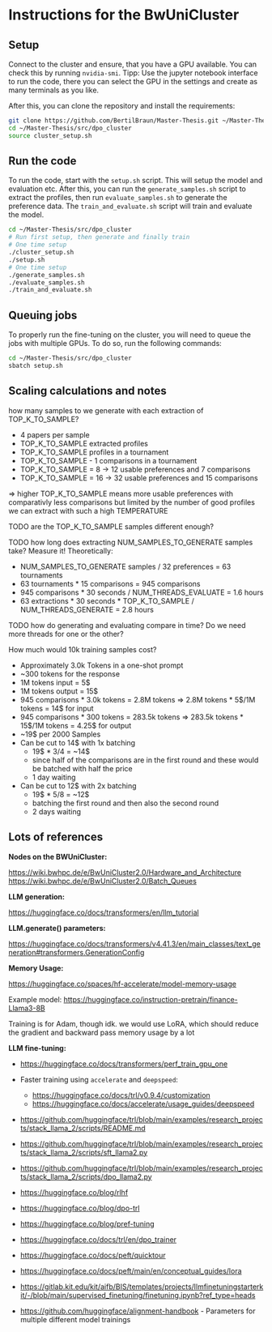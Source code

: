 # Instructions for the BwUniCluster

## Setup

Connect to the cluster and ensure, that you have a GPU available. You can check this by running `nvidia-smi`. Tipp: Use the jupyter notebook interface to run the code, there you can select the GPU in the settings and create as many terminals as you like.

After this, you can clone the repository and install the requirements:

```bash
git clone https://github.com/BertilBraun/Master-Thesis.git ~/Master-Thesis
cd ~/Master-Thesis/src/dpo_cluster
source cluster_setup.sh
```

## Run the code

To run the code, start with the `setup.sh` script. This will setup the model and evaluation etc. After this, you can run the `generate_samples.sh` script to extract the profiles, then run `evaluate_samples.sh` to generate the preference data. The `train_and_evaluate.sh` script will train and evaluate the model.

```bash
cd ~/Master-Thesis/src/dpo_cluster
# Run first setup, then generate and finally train
# One time setup
./cluster_setup.sh
./setup.sh
# One time setup
./generate_samples.sh
./evaluate_samples.sh
./train_and_evaluate.sh
```

## Queuing jobs

To properly run the fine-tuning on the cluster, you will need to queue the jobs with multiple GPUs. To do so, run the following commands:

```bash
cd ~/Master-Thesis/src/dpo_cluster
sbatch setup.sh
```

## Scaling calculations and notes

how many samples to we generate with each extraction of TOP_K_TO_SAMPLE?

- 4 papers per sample
- TOP_K_TO_SAMPLE extracted profiles
- TOP_K_TO_SAMPLE profiles in a tournament
- TOP_K_TO_SAMPLE - 1 comparisons in a tournament
- TOP_K_TO_SAMPLE = 8 -> 12 usable preferences and 7 comparisons
- TOP_K_TO_SAMPLE = 16 -> 32 usable preferences and 15 comparisons

=> higher TOP_K_TO_SAMPLE means more usable preferences with comparativly less comparisons
   but limited by the number of good profiles we can extract with such a high TEMPERATURE

TODO are the TOP_K_TO_SAMPLE samples different enough?

TODO how long does extracting NUM_SAMPLES_TO_GENERATE samples take? Measure it!
Theoretically:

- NUM_SAMPLES_TO_GENERATE samples / 32 preferences = 63 tournaments
- 63 tournaments \* 15 comparisons = 945 comparisons
- 945 comparisons \* 30 seconds / NUM_THREADS_EVALUATE = 1.6 hours
- 63 extractions \* 30 seconds \* TOP_K_TO_SAMPLE / NUM_THREADS_GENERATE = 2.8 hours

TODO how do generating and evaluating compare in time? Do we need more threads for one or the other?

How much would 10k training samples cost?

- Approximately 3.0k Tokens in a one-shot prompt
- ~300 tokens for the response
- 1M tokens input = 5\$
- 1M tokens output = 15\$
- 945 comparisons \* 3.0k tokens = 2.8M tokens => 2.8M tokens \* 5\$/1M tokens = 14\$ for input
- 945 comparisons \* 300 tokens = 283.5k tokens => 283.5k tokens \* 15\$/1M tokens = 4.25\$ for output
- ~19$ per 2000 Samples
- Can be cut to 14\$ with 1x batching
  - 19$ * 3/4 = ~14\$
  - since half of the comparisons are in the first round and these would be batched with half the price
  - 1 day waiting
- Can be cut to 12\$ with 2x batching
  - 19$ * 5/8 = ~12\$
  - batching the first round and then also the second round
  - 2 days waiting

## Lots of references

**Nodes on the BWUniCluster:**

<https://wiki.bwhpc.de/e/BwUniCluster2.0/Hardware_and_Architecture>
<https://wiki.bwhpc.de/e/BwUniCluster2.0/Batch_Queues>

**LLM generation:**

<https://huggingface.co/docs/transformers/en/llm_tutorial>

**LLM.generate() parameters:**

<https://huggingface.co/docs/transformers/v4.41.3/en/main_classes/text_generation#transformers.GenerationConfig>

**Memory Usage:**

<https://huggingface.co/spaces/hf-accelerate/model-memory-usage>

Example model: <https://huggingface.co/instruction-pretrain/finance-Llama3-8B>

Training is for Adam, though idk. we would use LoRA, which should reduce the gradient and backward pass memory usage by a lot

**LLM fine-tuning:**

- <https://huggingface.co/docs/transformers/perf_train_gpu_one>

- Faster training using `accelerate` and `deepspeed`:
  - <https://huggingface.co/docs/trl/v0.9.4/customization>
  - <https://huggingface.co/docs/accelerate/usage_guides/deepspeed>

- <https://github.com/huggingface/trl/blob/main/examples/research_projects/stack_llama_2/scripts/README.md>
- <https://github.com/huggingface/trl/blob/main/examples/research_projects/stack_llama_2/scripts/sft_llama2.py>
- <https://github.com/huggingface/trl/blob/main/examples/research_projects/stack_llama_2/scripts/dpo_llama2.py>

- <https://huggingface.co/blog/rlhf>
- <https://huggingface.co/blog/dpo-trl>
- <https://huggingface.co/blog/pref-tuning>
- <https://huggingface.co/docs/trl/en/dpo_trainer>
- <https://huggingface.co/docs/peft/quicktour>
- <https://huggingface.co/docs/peft/main/en/conceptual_guides/lora>

- <https://gitlab.kit.edu/kit/aifb/BIS/templates/projects/llmfinetuningstarterkit/-/blob/main/supervised_finetuning/finetuning.ipynb?ref_type=heads>

- <https://github.com/huggingface/alignment-handbook> - Parameters for multiple different model trainings
